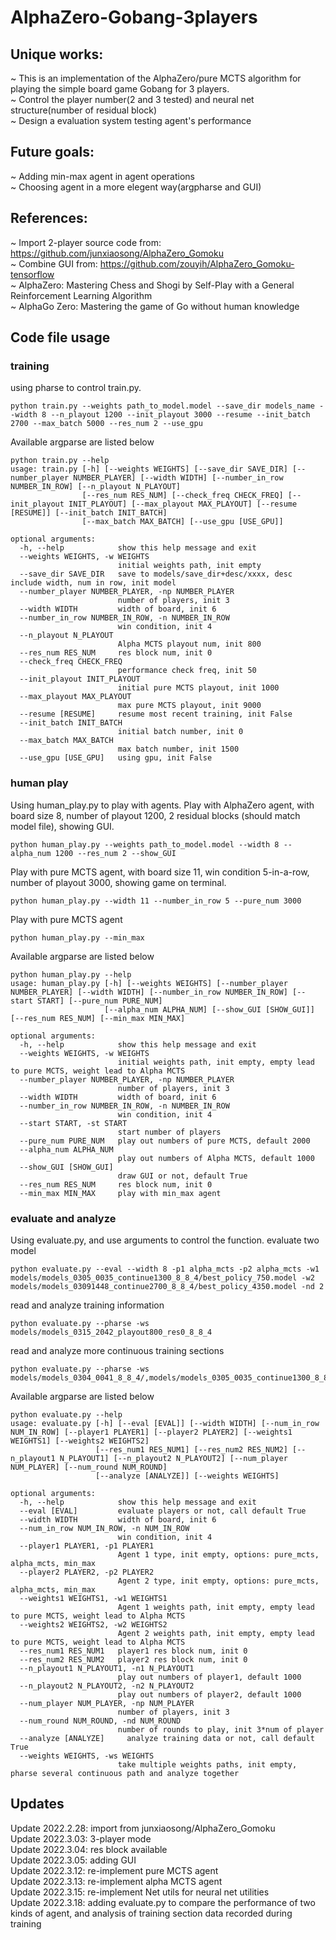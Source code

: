 # AlphaZero-Gobang-3players
## Unique works:
~ This is an implementation of the AlphaZero/pure MCTS algorithm for playing the simple board game Gobang for 3 players.  
~ Control the player number(2 and 3 tested) and neural net structure(number of residual block)  
~ Design a evaluation system testing agent's performance 

## Future goals:
 
~ Adding min-max agent in agent operations  
~ Choosing agent in a more elegent way(argpharse and GUI)  

## References:   
~ Import 2-player source code from: https://github.com/junxiaosong/AlphaZero_Gomoku  
~ Combine GUI from: https://github.com/zouyih/AlphaZero_Gomoku-tensorflow  
~ AlphaZero: Mastering Chess and Shogi by Self-Play with a General Reinforcement Learning Algorithm  
~ AlphaGo Zero: Mastering the game of Go without human knowledge  

## Code file usage
### training
using pharse to control train.py.
```
python train.py --weights path_to_model.model --save_dir models_name --width 8 --n_playout 1200 --init_playout 3000 --resume --init_batch 2700 --max_batch 5000 --res_num 2 --use_gpu
```
Available argparse are listed below
```
python train.py --help                   
usage: train.py [-h] [--weights WEIGHTS] [--save_dir SAVE_DIR] [--number_player NUMBER_PLAYER] [--width WIDTH] [--number_in_row NUMBER_IN_ROW] [--n_playout N_PLAYOUT]
                [--res_num RES_NUM] [--check_freq CHECK_FREQ] [--init_playout INIT_PLAYOUT] [--max_playout MAX_PLAYOUT] [--resume [RESUME]] [--init_batch INIT_BATCH]
                [--max_batch MAX_BATCH] [--use_gpu [USE_GPU]]

optional arguments:
  -h, --help            show this help message and exit
  --weights WEIGHTS, -w WEIGHTS
                        initial weights path, init empty
  --save_dir SAVE_DIR   save to models/save_dir+desc/xxxx, desc include width, num in row, init model
  --number_player NUMBER_PLAYER, -np NUMBER_PLAYER
                        number of players, init 3
  --width WIDTH         width of board, init 6
  --number_in_row NUMBER_IN_ROW, -n NUMBER_IN_ROW
                        win condition, init 4
  --n_playout N_PLAYOUT
                        Alpha MCTS playout num, init 800
  --res_num RES_NUM     res block num, init 0
  --check_freq CHECK_FREQ
                        performance check freq, init 50
  --init_playout INIT_PLAYOUT
                        initial pure MCTS playout, init 1000
  --max_playout MAX_PLAYOUT
                        max pure MCTS playout, init 9000
  --resume [RESUME]     resume most recent training, init False
  --init_batch INIT_BATCH
                        initial batch number, init 0
  --max_batch MAX_BATCH
                        max batch number, init 1500
  --use_gpu [USE_GPU]   using gpu, init False

```
### human play
Using human_play.py to play with agents. Play with AlphaZero agent, with board size 8, number of playout 1200, 2 residual blocks (should match model file), showing GUI.
```
python human_play.py --weights path_to_model.model --width 8 --alpha_num 1200 --res_num 2 --show_GUI
```
Play with pure MCTS agent, with board size 11, win condition 5-in-a-row, number of playout 3000, showing game on terminal.
```
python human_play.py --width 11 --number_in_row 5 --pure_num 3000 
```
Play with pure MCTS agent
```
python human_play.py --min_max
```
Available argparse are listed below
```
python human_play.py --help
usage: human_play.py [-h] [--weights WEIGHTS] [--number_player NUMBER_PLAYER] [--width WIDTH] [--number_in_row NUMBER_IN_ROW] [--start START] [--pure_num PURE_NUM]
                     [--alpha_num ALPHA_NUM] [--show_GUI [SHOW_GUI]] [--res_num RES_NUM] [--min_max MIN_MAX]

optional arguments:
  -h, --help            show this help message and exit
  --weights WEIGHTS, -w WEIGHTS
                        initial weights path, init empty, empty lead to pure MCTS, weight lead to Alpha MCTS
  --number_player NUMBER_PLAYER, -np NUMBER_PLAYER
                        number of players, init 3
  --width WIDTH         width of board, init 6
  --number_in_row NUMBER_IN_ROW, -n NUMBER_IN_ROW
                        win condition, init 4
  --start START, -st START
                        start number of players
  --pure_num PURE_NUM   play out numbers of pure MCTS, default 2000
  --alpha_num ALPHA_NUM
                        play out numbers of Alpha MCTS, default 1000
  --show_GUI [SHOW_GUI]
                        draw GUI or not, default True
  --res_num RES_NUM     res block num, init 0
  --min_max MIN_MAX     play with min_max agent

```
### evaluate and analyze
Using evaluate.py, and use arguments to control the function.
evaluate two model
```
python evaluate.py --eval --width 8 -p1 alpha_mcts -p2 alpha_mcts -w1 models/models_0305_0035_continue1300_8_8_4/best_policy_750.model -w2 models/models_03091448_continue2700_8_8_4/best_policy_4350.model -nd 2
```
read and analyze training information
```
python evaluate.py --pharse -ws models/models_0315_2042_playout800_res0_8_8_4
```
read and analyze more continuous training sections
```
python evaluate.py --pharse -ws models/models_0304_0041_8_8_4/,models/models_0305_0035_continue1300_8_8_4/,models/models_03091448_continue2700_8_8_4

```
Available argparse are listed below
```
python evaluate.py --help
usage: evaluate.py [-h] [--eval [EVAL]] [--width WIDTH] [--num_in_row NUM_IN_ROW] [--player1 PLAYER1] [--player2 PLAYER2] [--weights1 WEIGHTS1] [--weights2 WEIGHTS2]
                   [--res_num1 RES_NUM1] [--res_num2 RES_NUM2] [--n_playout1 N_PLAYOUT1] [--n_playout2 N_PLAYOUT2] [--num_player NUM_PLAYER] [--num_round NUM_ROUND]
                   [--analyze [ANALYZE]] [--weights WEIGHTS]

optional arguments:
  -h, --help            show this help message and exit
  --eval [EVAL]         evaluate players or not, call default True
  --width WIDTH         width of board, init 6
  --num_in_row NUM_IN_ROW, -n NUM_IN_ROW
                        win condition, init 4
  --player1 PLAYER1, -p1 PLAYER1
                        Agent 1 type, init empty, options: pure_mcts, alpha_mcts, min_max
  --player2 PLAYER2, -p2 PLAYER2
                        Agent 2 type, init empty, options: pure_mcts, alpha_mcts, min_max
  --weights1 WEIGHTS1, -w1 WEIGHTS1
                        Agent 1 weights path, init empty, empty lead to pure MCTS, weight lead to Alpha MCTS
  --weights2 WEIGHTS2, -w2 WEIGHTS2
                        Agent 2 weights path, init empty, empty lead to pure MCTS, weight lead to Alpha MCTS
  --res_num1 RES_NUM1   player1 res block num, init 0
  --res_num2 RES_NUM2   player2 res block num, init 0
  --n_playout1 N_PLAYOUT1, -n1 N_PLAYOUT1
                        play out numbers of player1, default 1000
  --n_playout2 N_PLAYOUT2, -n2 N_PLAYOUT2
                        play out numbers of player2, default 1000
  --num_player NUM_PLAYER, -np NUM_PLAYER
                        number of players, init 3
  --num_round NUM_ROUND, -nd NUM_ROUND
                        number of rounds to play, init 3*num of player
  --analyze [ANALYZE]     analyze training data or not, call default True
  --weights WEIGHTS, -ws WEIGHTS
                        take multiple weights paths, init empty, pharse several continuous path and analyze together
```
## Updates
Update 2022.2.28: import from junxiaosong/AlphaZero_Gomoku  
Update 2022.3.03: 3-player mode  
Update 2022.3.04: res block available  
Update 2022.3.05: adding GUI  
Update 2022.3.12: re-implement pure MCTS agent  
Update 2022.3.13: re-implement alpha MCTS agent  
Update 2022.3.15: re-implement Net utils for neural net utilities  
Update 2022.3.18: adding evaluate.py to compare the performance of two kinds of agent, and analysis of training section data recorded during training  



